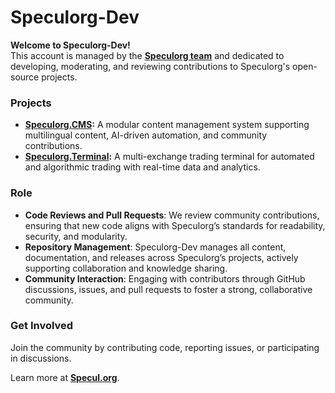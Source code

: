 # Speculorg-Dev

**Welcome to Speculorg-Dev!**  
This account is managed by the **[Speculorg team](https://github.com/Speculorg)** and dedicated to developing, moderating, and reviewing contributions to Speculorg's open-source projects.

### Projects
- **[Speculorg.CMS](https://github.com/Speculorg/CMS):** A modular content management system supporting multilingual content, AI-driven automation, and community contributions.
- **[Speculorg.Terminal](https://github.com/Speculorg/Terminal):** A multi-exchange trading terminal for automated and algorithmic trading with real-time data and analytics.

### Role
- **Code Reviews and Pull Requests**: We review community contributions, ensuring that new code aligns with Speculorg’s standards for readability, security, and modularity.
- **Repository Management**: Speculorg-Dev manages all content, documentation, and releases across Speculorg’s projects, actively supporting collaboration and knowledge sharing.
- **Community Interaction**: Engaging with contributors through GitHub discussions, issues, and pull requests to foster a strong, collaborative community.

### Get Involved
Join the community by contributing code, reporting issues, or participating in discussions.

Learn more at **[Specul.org](https://specul.org)**.
